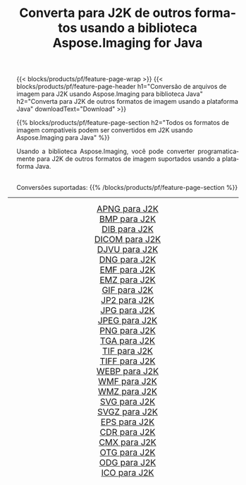 ﻿---
title: Converta para J2K de outros formatos usando a biblioteca Aspose.Imaging for Java 
weight: 3920
url: /pt/java/conversion/to/j2k 
lang: pt
langdirlevel: 2
locales: zh-hans,ja,it,ru,de,es,fr,nl,id,lt,pl,pt,vi,tr,ko,zh-hant,ar,hi,th,sv,cs,uk,he
description: Usando Aspose.Imaging você pode converter para J2K de outros formatos usando Java
---

{{< blocks/products/pf/feature-page-wrap >}}
{{< blocks/products/pf/feature-page-header h1="Conversão de arquivos de imagem para J2K usando Aspose.Imaging para biblioteca Java" h2="Converta para J2K de outros formatos de imagem usando a plataforma Java" downloadText="Download" >}}


{{% blocks/products/pf/feature-page-section  h2="Todos os formatos de imagem compatíveis podem ser convertidos em J2K usando Aspose.Imaging para Java" %}}
<p align=justify>Usando a biblioteca Aspose.Imaging, você pode converter programaticamente para J2K de outros formatos de imagem suportados usando a plataforma Java.</p>
<br/>
Conversões suportadas:
{{% /blocks/products/pf/feature-page-section %}}
<div class="container-fluid productfamilypage bg-gray">
    <div class="convertypes bg-gray agp-content section">
        <div class="container">
		<hr style="margin-left:-20px;"/>
		<div class="row other-converters" style="gap: 10px;font-size: 19px;text-align:center;">
		    <div class='col-md-2 other-converter remove-lp remove-rp'><a href="/imaging/pt/java/conversion/apng-to-j2k" style="padding:15px;">APNG para J2K</a></div>
<div class='col-md-2 other-converter remove-lp remove-rp'><a href="/imaging/pt/java/conversion/bmp-to-j2k" style="padding:15px;">BMP para J2K</a></div>
<div class='col-md-2 other-converter remove-lp remove-rp'><a href="/imaging/pt/java/conversion/dib-to-j2k" style="padding:15px;">DIB para J2K</a></div>
<div class='col-md-2 other-converter remove-lp remove-rp'><a href="/imaging/pt/java/conversion/dicom-to-j2k" style="padding:15px;">DICOM para J2K</a></div>
<div class='col-md-2 other-converter remove-lp remove-rp'><a href="/imaging/pt/java/conversion/djvu-to-j2k" style="padding:15px;">DJVU para J2K</a></div>
<div class='col-md-2 other-converter remove-lp remove-rp'><a href="/imaging/pt/java/conversion/dng-to-j2k" style="padding:15px;">DNG para J2K</a></div>
<div class='col-md-2 other-converter remove-lp remove-rp'><a href="/imaging/pt/java/conversion/emf-to-j2k" style="padding:15px;">EMF para J2K</a></div>
<div class='col-md-2 other-converter remove-lp remove-rp'><a href="/imaging/pt/java/conversion/emz-to-j2k" style="padding:15px;">EMZ para J2K</a></div>
<div class='col-md-2 other-converter remove-lp remove-rp'><a href="/imaging/pt/java/conversion/gif-to-j2k" style="padding:15px;">GIF para J2K</a></div>
<div class='col-md-2 other-converter remove-lp remove-rp'><a href="/imaging/pt/java/conversion/jp2-to-j2k" style="padding:15px;">JP2 para J2K</a></div>
<div class='col-md-2 other-converter remove-lp remove-rp'><a href="/imaging/pt/java/conversion/jpg-to-j2k" style="padding:15px;">JPG para J2K</a></div>
<div class='col-md-2 other-converter remove-lp remove-rp'><a href="/imaging/pt/java/conversion/jpeg-to-j2k" style="padding:15px;">JPEG para J2K</a></div>
<div class='col-md-2 other-converter remove-lp remove-rp'><a href="/imaging/pt/java/conversion/png-to-j2k" style="padding:15px;">PNG para J2K</a></div>
<div class='col-md-2 other-converter remove-lp remove-rp'><a href="/imaging/pt/java/conversion/tga-to-j2k" style="padding:15px;">TGA para J2K</a></div>
<div class='col-md-2 other-converter remove-lp remove-rp'><a href="/imaging/pt/java/conversion/tif-to-j2k" style="padding:15px;">TIF para J2K</a></div>
<div class='col-md-2 other-converter remove-lp remove-rp'><a href="/imaging/pt/java/conversion/tiff-to-j2k" style="padding:15px;">TIFF para J2K</a></div>
<div class='col-md-2 other-converter remove-lp remove-rp'><a href="/imaging/pt/java/conversion/webp-to-j2k" style="padding:15px;">WEBP para J2K</a></div>
<div class='col-md-2 other-converter remove-lp remove-rp'><a href="/imaging/pt/java/conversion/wmf-to-j2k" style="padding:15px;">WMF para J2K</a></div>
<div class='col-md-2 other-converter remove-lp remove-rp'><a href="/imaging/pt/java/conversion/wmz-to-j2k" style="padding:15px;">WMZ para J2K</a></div>
<div class='col-md-2 other-converter remove-lp remove-rp'><a href="/imaging/pt/java/conversion/svg-to-j2k" style="padding:15px;">SVG para J2K</a></div>
<div class='col-md-2 other-converter remove-lp remove-rp'><a href="/imaging/pt/java/conversion/svgz-to-j2k" style="padding:15px;">SVGZ para J2K</a></div>
<div class='col-md-2 other-converter remove-lp remove-rp'><a href="/imaging/pt/java/conversion/eps-to-j2k" style="padding:15px;">EPS para J2K</a></div>
<div class='col-md-2 other-converter remove-lp remove-rp'><a href="/imaging/pt/java/conversion/cdr-to-j2k" style="padding:15px;">CDR para J2K</a></div>
<div class='col-md-2 other-converter remove-lp remove-rp'><a href="/imaging/pt/java/conversion/cmx-to-j2k" style="padding:15px;">CMX para J2K</a></div>
<div class='col-md-2 other-converter remove-lp remove-rp'><a href="/imaging/pt/java/conversion/otg-to-j2k" style="padding:15px;">OTG para J2K</a></div>
<div class='col-md-2 other-converter remove-lp remove-rp'><a href="/imaging/pt/java/conversion/odg-to-j2k" style="padding:15px;">ODG para J2K</a></div>
<div class='col-md-2 other-converter remove-lp remove-rp'><a href="/imaging/pt/java/conversion/ico-to-j2k" style="padding:15px;">ICO para J2K</a></div>
                </div>
        </div>
    </div>
</div>
<br/>

